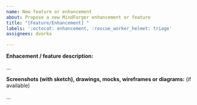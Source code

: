 ```yaml
---
name: New feature or enhancement
about: Propose a new MindForger enhancement or feature
title: "[Feature/Enhancement] "
labels: ':octocat: enhancement, :rescue_worker_helmet: triage'
assignees: dvorka

---
```


**Enhacement / feature description:**

...

**Screenshots (with sketch), drawings, mocks, wireframes or diagrams:** (if available)

...
